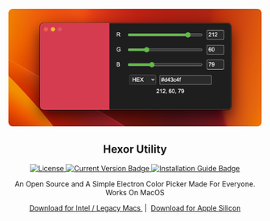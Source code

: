 <p align="center">
  <img src="https://raw.githubusercontent.com/problaze20/Hexor-Utility/refs/heads/main/Images/readme/HU-Image.png" alt="Image Showing HU" />
</p>

<h2 align="center"> Hexor Utility </h2>

<p align="center">
  <a href="https://github.com/problaze20/Hexor-Utility/blob/main/LICENSE">
    <img src="https://img.shields.io/github/license/problaze20/Hexor-Utility?style=flat-square" alt="License" />
  </a>
  <a href="#">
    <img src="https://img.shields.io/badge/Current_Version-v1.0.2-d53c50?style=flat-square" alt="Current Version Badge" />
  </a>
  <a href="https://github.com/problaze20/Hexor-Utility/blob/main/Installation.md">
  <img src="https://img.shields.io/badge/Installation_Guide-d53c50?style=flat-square" alt="Installation Guide Badge" />
</a>
</p>


<p align="center"> An Open Source and A Simple Electron Color Picker Made For Everyone. Works On MacOS</p>


<p align="center">
  <a href="https://github.com/problaze20/Hexor-Utility/releases/download/v1.0.2I/Hexor-util-mac-64x-v1.0.2.zip">
     Download for Intel / Legacy Macs
  </a>
  &nbsp;|&nbsp;
  <a href="https://github.com/problaze20/Hexor-Utility/releases/download/v1.0.2A/Hexor-util-mac-arm64-v1.0.2.zip">
     Download for Apple Silicon
  </a>
</p>
